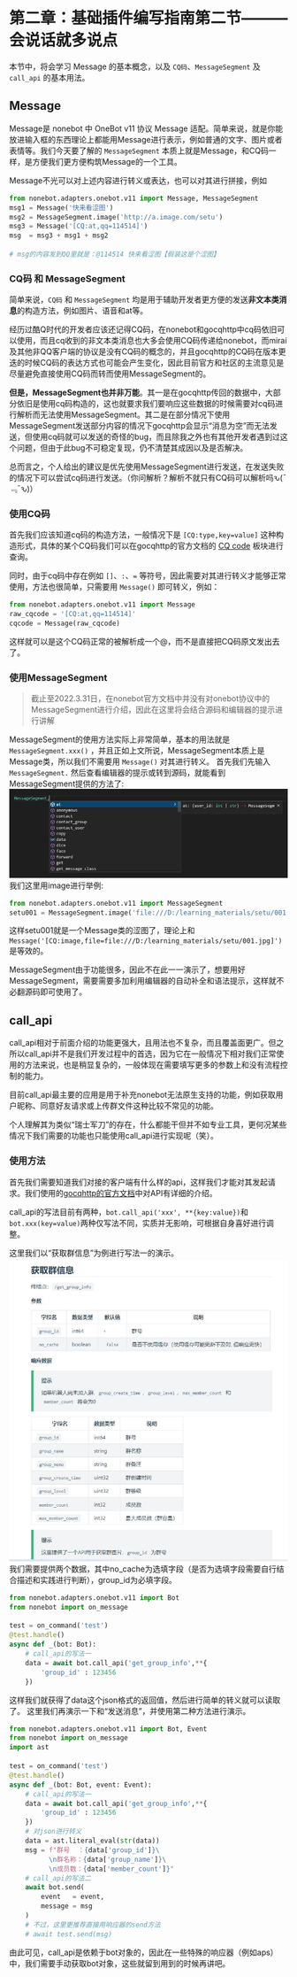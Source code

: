 # 第二章：基础插件编写指南第二节———会说话就多说点
本节中，将会学习 Message 的基本概念，以及 `CQ码`、`MessageSegment` 及 `call_api` 的基本用法。

## Message
Message是 nonebot 中 OneBot v11 协议 Message 适配。简单来说，就是你能放进输入框的东西理论上都能用Message进行表示，例如普通的文字、图片或者表情等。我们今天要了解的 `MessageSegment` 本质上就是Message，和CQ码一样，是方便我们更方便构筑Message的一个工具。

Message不光可以对上述内容进行转义或表达，也可以对其进行拼接，例如
```py
from nonebot.adapters.onebot.v11 import Message, MessageSegment
msg1 = Message('快来看涩图')
msg2 = MessageSegment.image('http://a.image.com/setu')
msg3 = Message('[CQ:at,qq=114514]')
msg  = msg3 + msg1 + msg2

# msg的内容发到QQ里就是：@114514 快来看涩图【假装这是个涩图】
```

### CQ码 和 MessageSegment
简单来说，`CQ码` 和 `MessageSegment` 均是用于辅助开发者更方便的发送**非文本类消息**的构造方法，例如图片、语音和at等。

经历过酷Q时代的开发者应该还记得CQ码，在nonebot和gocqhttp中cq码依旧可以使用，而且cq收到的非文本类消息也大多会使用CQ码传递给nonebot，而mirai及其他非QQ客户端的协议是没有CQ码的概念的，并且gocqhttp的CQ码在版本更迭的时候CQ码的表达方式也可能会产生变化，因此目前官方和社区的主流意见是尽量避免直接使用CQ码而转而使用MessageSegment的。

**但是，MessageSegment也并非万能**。其一是在gocqhttp传回的数据中，大部分依旧是使用cq码构造的，这也就要求我们要响应这些数据的时候需要对cq码进行解析而无法使用MessageSegment。其二是在部分情况下使用MessageSegment发送部分内容的情况下gocqhttp会显示“消息为空”而无法发送，但使用cq码就可以发送的奇怪的bug，而且除我之外也有其他开发者遇到过这个问题，但由于此bug不可稳定复现，仍不清楚其成因以及是否解决。

总而言之，个人给出的建议是优先使用MessageSegment进行发送，在发送失败的情况下可以尝试cq码进行发送。（你问解析？解析不就只有CQ码可以解析吗ԅ(¯﹃¯ԅ)）

### 使用CQ码
首先我们应该知道cq码的构造方法，一般情况下是 `[CQ:type,key=value]` 这种构造形式，具体的某个CQ码我们可以在gocqhttp的官方文档的 [CQ code](https://docs.go-cqhttp.org/cqcode) 板块进行查询。

同时，由于cq码中存在例如 `[]`、`:`、`=` 等符号，因此需要对其进行转义才能够正常使用，方法也很简单，只需要用 `Message()` 即可转义，例如：
```py
from nonebot.adapters.onebot.v11 import Message
raw_cqcode = '[CQ:at,qq=114514]'
cqcode = Message(raw_cqcode)
```
这样就可以是这个CQ码正常的被解析成一个@，而不是直接把CQ码原文发出去了。

### 使用MessageSegment
>截止至2022.3.31日，在nonebot官方文档中并没有对onebot协议中的MessageSegment进行介绍，因此在这里将会结合源码和编辑器的提示进行讲解

MessageSegment的使用方法实际上非常简单，基本的用法就是 `MessageSegment.xxx()` ，并且正如上文所说，MessageSegment本质上是Message类，所以我们不需要用 `Message()` 对其进行转义。
首先我们先输入 `MessageSegment.` 然后查看编辑器的提示或转到源码，就能看到MessageSegment提供的方法了:
![](/pics/2_3_1.jpg)
我们这里用image进行举例:
```py
from nonebot.adapters.onebot.v11 import MessageSegment
setu001 = MessageSegment.image('file:///D:/learning_materials/setu/001.jpg')
```
这样setu001就是一个Message类的涩图了，理论上和 `Message('[CQ:image,file=file:///D:/learning_materials/setu/001.jpg]')` 是等效的。

MessageSegment由于功能很多，因此不在此一一演示了，想要用好MessageSegment，需要需要多加利用编辑器的自动补全和语法提示，这样就不必翻源码即可使用了。



## call_api
call_api相对于前面介绍的功能更强大，且用法也不复杂，而且覆盖面更广。但之所以call_api并不是我们开发过程中的首选，因为它在一般情况下相对我们正常使用的方法来说，也是稍显复杂的，一般体现在需要填写更多的参数上和没有流程控制的能力。

目前call_api最主要的应用是用于补充nonebot无法原生支持的功能，例如获取用户昵称、同意好友请求或上传群文件这种比较不常见的功能。

个人理解其为类似“瑞士军刀”的存在，什么都能干但并不如专业工具，更何况某些情况下我们需要的功能也只能使用call_api进行实现呢（笑）。

### 使用方法
首先我们需要知道我们对接的客户端有什么样的api，这样我们才能对其发起请求。我们使用的[gocqhttp的官方文档](https://docs.go-cqhttp.org/api)中对API有详细的介绍。

call_api的写法目前有两种，`bot.call_api('xxx', **{key:value})`和`bot.xxx(key=value)`两种仅写法不同，实质并无影响，可根据自身喜好进行调整。

这里我们以“获取群信息”为例进行写法一的演示。
![](/pics/2_3_2.jpg)
我们需要提供两个数据，其中no_cache为选填字段（是否为选填字段需要自行结合描述和实践进行判断），group_id为必填字段。
```py
from nonebot.adapters.onebot.v11 import Bot
from nonebot import on_message

test = on_command('test')
@test.handle()
async def _(bot: Bot):
    # call_api的写法一
    data = await bot.call_api('get_group_info',**{
        'group_id' : 123456
    })
```
这样我们就获得了data这个json格式的返回值，然后进行简单的转义就可以读取了。
这里我们再演示一下和“发送消息”，并使用第二种方法进行演示。
```py
from nonebot.adapters.onebot.v11 import Bot, Event
from nonebot import on_message
import ast

test = on_command('test')
@test.handle()
async def _(bot: Bot, event: Event):
    # call_api的写法一
    data = await bot.call_api('get_group_info',**{
        'group_id' : 123456
    })
    # 对json进行转义
    data = ast.literal_eval(str(data))
    msg = f"群号  ：{data['group_id']}\
          \n群名称：{data['group_name']}\
          \n成员数：{data['member_count']}"
    # call_api的写法二
    await bot.send(
        event   = event,
        message = msg
    )
    # 不过，这里更推荐直接用响应器的send方法
    # await test.send(msg)
```

由此可见，call_api是依赖于bot对象的，因此在一些特殊的响应器（例如aps）中，我们需要手动获取bot对象，这些就留到用到的时候再讲吧。

